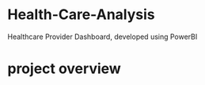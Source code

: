 # Health-Care-Analysis
Healthcare Provider Dashboard, developed using PowerBI 


# project overview
